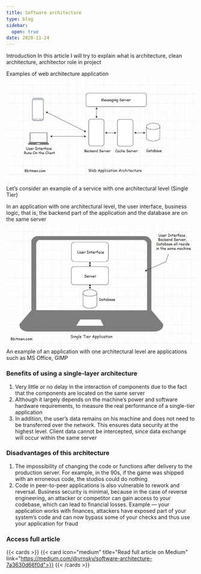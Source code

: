 ```yaml
---
title: Software architecture
type: blog
sidebar:
  open: true
date: 2020-11-24
---
```


Introduction
In this article I will try to explain what is architecture, clean architecture, architector role in project

Examples of web architecture application
![Software architecture](software-architecture-1.png)
Let’s consider an example of a service with one architectural level (Single Tier)

In an application with one architectural level, the user interface, business logic, that is, the backend part of the application and the database are on the same server
![Software Architecture 2](software-architecture-2.png)
An example of an application with one architectural level are applications such as MS Office, GIMP

### Benefits of using a single-layer architecture

1. Very little or no delay in the interaction of components due to the fact that the components are located on the same server
2. Although it largely depends on the machine’s power and software hardware requirements, to measure the real performance of a single-tier application
3. In addition, the user’s data remains on his machine and does not need to be transferred over the network. This ensures data security at the highest level. Client data cannot be intercepted, since data exchange will occur within the same server

### Disadvantages of this architecture
1. The impossibility of changing the code or functions after delivery to the production server. For example, in the 90s, if the game was shipped with an erroneous code, the studios could do nothing
2. Code in peer-to-peer applications is also vulnerable to rework and reversal. Business security is minimal, because in the case of reverse engineering, an attacker or competitor can gain access to your codebase, which can lead to financial losses. Example — your application works with finances, attackers have exposed part of your system’s code and can now bypass some of your checks and thus use your application for fraud

### Access full article
{{< cards >}}
{{< card icon="medium" title="Read full article on Medium" link="https://medium.com/@vrnsky/software-architecture-7a3630d66f0d">}}
{{< /cards >}}